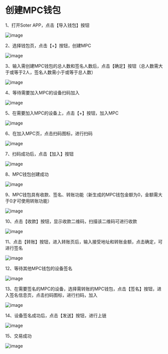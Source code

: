 # 创建MPC钱包

1、打开Soter APP，点击【导入钱包】按钮

 ![image](./image/1.jpg)


2、选择钱包页，点击【+】按钮，创建MPC

 ![image](./image/2.jpg)


3、输入需创建MPC钱包的总人数和签名人数后，点击【确定】按钮（总人数需大于或等于2人，签名人数需小于或等于总人数）

![image](./image/3.jpg)


4、等待需要加入MPC的设备扫码加入

![image](./image/4.jpg)


5、在需要加入MPC的设备上，点击【+】按钮，加入MPC

![image](./image/5.jpg)


6、在加入MPC页，点击扫码图标，进行扫码

![image](./image/6.jpg)


7、扫码成功后，点击【加入】按钮

![image](./image/7.jpg)


8、MPC钱包创建成功

![image](./image/8.jpg)


9、MPC钱包具有收款、签名、转账功能（新生成的MPC钱包金额为0，金额需大于0才可使用转账功能）

![image](./image/9.jpg)


10、点击【收款】按钮，显示收款二维码，扫描该二维码可进行收款

![image](./image/10.jpg)


11、点击【转账】按钮，进入转账页后，输入接受地址和转账金额，点击确定，可进行签名

![image](./image/11.jpg)


12、等待其他MPC钱包的设备签名

![image](./image/12.jpg)


13、在需要签名的MPC的设备，选择需转账的MPC钱包，点击【签名】按钮，进入签名信息页，点击扫码图标，进行扫码，加入

![image](./image/13.jpg)


14、设备签名成功后，点击【发送】按钮，进行上链

![image](./image/14.jpg)


15、交易成功

![image](./image/15.jpg)






